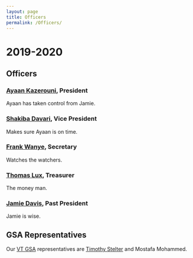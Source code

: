 ```yaml
---
layout: page
title: Officers
permalink: /Officers/
---
```


# 2019-2020

## Officers

### [Ayaan Kazerouni](https://people.cs.vt.edu/ayaan/), President

Ayaan has taken control from Jamie.

### [Shakiba Davari](https://sites.google.com/vt.edu/sdavari/home/), Vice President

Makes sure Ayaan is on time.

### [Frank Wanye](https://ffrankies.github.io/), Secretary

Watches the watchers.

### [Thomas Lux](https://people.cs.vt.edu/tchlux/), Treasurer

The money man.

### [Jamie Davis](https://people.cs.vt.edu/~davisjam/), Past President

Jamie is wise.

## GSA Representatives

Our [VT GSA](http://blogs.lt.vt.edu/graduatestudentassembly/) representatives are [Timothy Stelter](http://people.cs.vt.edu/~tstelter/) and Mostafa Mohammed.
